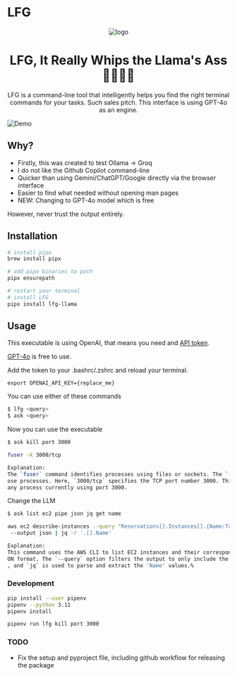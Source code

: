 # LFG

<div align="center">
  <img src="logo.png" alt="logo" />
</div>

<h1 align="center">LFG, It Really Whips the Llama's Ass 🦙🦙🦙🦙</h1>

<div align="center">
  LFG is a command-line tool that intelligently helps you find the right terminal commands for your tasks. Such sales pitch. This interface is using GPT-4o as an engine.
</div>

![Demo](example.png)

## Why?

- Firstly, this was created to test Ollama -> Groq
- I do not like the Github Copilot command-line
- Quicker than using Gemini/ChatGPT/Google directly via the browser interface
- Easier to find what needed without opening man pages
- NEW: Changing to GPT-4o model which is free

However, never trust the output entirely.

## Installation

```bash
# install pipx
brew install pipx

# add pipx binaries to path
pipx ensurepath

# restart your terminal
# install LFG
pipx install lfg-llama
```

## Usage

This executable is using OpenAI, that means you need and [API token](https://platform.openai.com/api-keys).

[GPT-4o](https://platform.openai.com/docs/models/gpt-4o) is free to use.

Add the token to your .bashrc/.zshrc and reload your terminal.

```
export OPENAI_API_KEY={replace_me}
```

You can use either of these commands

```bash
$ lfg <query>
$ ask <query>
```

Now you can use the executable

```bash
$ ask kill port 3000

fuser -k 3000/tcp

Explanation:
The `fuser` command identifies processes using files or sockets. The `-k` option is used to kill th
ose processes. Here, `3000/tcp` specifies the TCP port number 3000. This command effectively kills
any process currently using port 3000.

```

Change the LLM

```bash
$ ask list ec2 pipe json jq get name

aws ec2 describe-instances --query "Reservations[].Instances[].{Name:Tags[?Key=='Name']|[0].Value}"
 --output json | jq -r '.[].Name'

Explanation:
This command uses the AWS CLI to list EC2 instances and their corresponding 'Name' tag values in JS
ON format. The `--query` option filters the output to only include the 'Name' tag for each instance
, and `jq` is used to parse and extract the 'Name' values.%
```

### Development

```bash
pip install --user pipenv
pipenv --python 3.11
pipenv install

pipenv run lfg kill port 3000
```

### TODO

- Fix the setup and pyproject file, including github workflow for releasing the package
